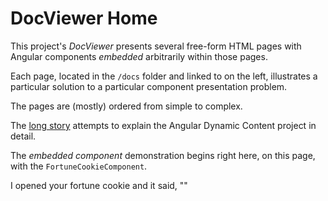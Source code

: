 # DocViewer Home

This project's <i>DocViewer</i> presents several free-form HTML pages with
Angular components <i>embedded</i> arbitrarily within those pages.


Each page, located in the <code>/docs</code> folder and linked to on the left,
illustrates a particular solution to a particular component presentation problem.

The pages are (mostly) ordered from simple to complex.

  The [long story](long-story "The long story about Angular Dynamic Content") attempts to explain the Angular Dynamic Content project
  in detail.

The <i>embedded component</i> demonstration begins right here, on this page,
with the <code>FortuneCookieComponent</code>.
<aside>
  I opened your fortune cookie and it said, "<i><fortune></fortune></i>"
</aside>

